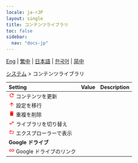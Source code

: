 ```yaml
---
locale: ja-rJP
layout: single
title: コンテンツライブラリ
toc: false
sidebar:
  nav: "docs-jp"
---
```

[Eng](/dancexr/menu/2025.4/system/library) | [繁中](/tw/dancexr/menu/2025.4/system/library) | [日本語](/jp/dancexr/menu/2025.4/system/library) | [한국어](/kr/dancexr/menu/2025.4/system/library) | [简中](/zh/dancexr/menu/2025.4/system/library)

[システム](../menu#システム) > コンテンツライブラリ



| Setting | Value | Description |
| :--- | --- | :--- |
| <img src="/images/icon/ic_refresh.png" alt="refresh icon"/> コンテンツを更新|| 
| <img src="/images/icon/ic_up.png" alt="up icon"/> 設定を移行|| 
| <img src="/images/icon/ic_delete.png" alt="delete icon"/> 重複を削除|| 
| <img src="/images/icon/ic_replace.png" alt="replace icon"/> ライブラリを切り替え|| 
| <img src="/images/icon/ic_folder_open.png" alt="folder open icon"/> エクスプローラーで表示|| 
|  <b>Google ドライブ</b>|| 
| <img src="/images/icon/ic_linked.png" alt="linked icon"/> Google ドライブのリンク|| 
